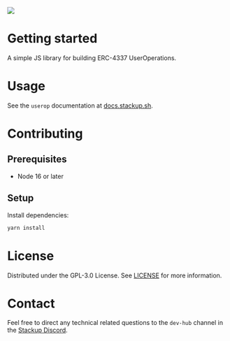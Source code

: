 ![](https://i.imgur.com/mR5CsOr.png)

# Getting started

A simple JS library for building ERC-4337 UserOperations.

# Usage

See the `userop` documentation at [docs.stackup.sh](https://docs.stackup.sh/docs/packages/userop/introduction).

# Contributing

## Prerequisites

- Node 16 or later

## Setup

Install dependencies:

```bash
yarn install
```

# License

Distributed under the GPL-3.0 License. See [LICENSE](./LICENSE) for more information.

# Contact

Feel free to direct any technical related questions to the `dev-hub` channel in the [Stackup Discord](https://discord.gg/VTjJGvMNyW).
